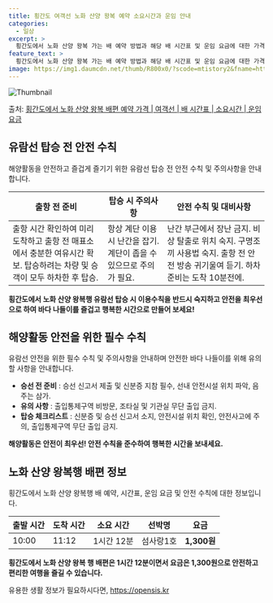 ```yaml
---
title: 횡간도 여객선 노화 산양 왕복 예약 소요시간과 운임 안내
categories:
  - 일상
excerpt: >
  횡간도에서 노화 산양 왕복 가는 배 예약 방법과 해당 배 시간표 및 운임 요금에 대한 가격 정보를 안내 드리겠습니다. 안전하고 재밋는 노화 산양 왕복행 여행을 위해 아래 정보 참고하시기 바랍니다. 노화 산양 왕복행 배편 예약하기 👈 클릭횡간도에서 노화 산양 왕복행 배 시간표출발 시간도착 시간소요 시간선박명요금10:0011:121시간 12분섬사랑1호1,300원노화 산양 왕복행 배편 예약하기 👈 클릭횡간도에서 노화 산양 왕복행 여객선 탑승 시 이용수칙여객선 출항 전 꼭 알아두어야 할 사항들을 소개합니다. 1. 출항 전 준비 - 출항 시간 확인하여 미리 도착하고 출항 전 매표소에서 충분한 여유시간 확보. - 탑승하려는 차량 및 승객이 모두 하차한 후 탑승. 2. 탑승 시 주의사항 - 항상 계단 이용 시 난간을..
feature_text: >
  횡간도에서 노화 산양 왕복 가는 배 예약 방법과 해당 배 시간표 및 운임 요금에 대한 가격 정보를 안내 드리겠습니다. 안전하고 재밋는 노화 산양 왕복행 여행을 위해 아래 정보 참고하시기 바랍니다. 노화 산양 왕복행 배편 예약하기 👈 클릭횡간도에서 노화 산양 왕복행 배 시간표출발 시간도착 시간소요 시간선박명요금10:0011:121시간 12분섬사랑1호1,300원노화 산양 왕복행 배편 예약하기 👈 클릭횡간도에서 노화 산양 왕복행 여객선 탑승 시 이용수칙여객선 출항 전 꼭 알아두어야 할 사항들을 소개합니다. 1. 출항 전 준비 - 출항 시간 확인하여 미리 도착하고 출항 전 매표소에서 충분한 여유시간 확보. - 탑승하려는 차량 및 승객이 모두 하차한 후 탑승. 2. 탑승 시 주의사항 - 항상 계단 이용 시 난간을..
image: https://img1.daumcdn.net/thumb/R800x0/?scode=mtistory2&fname=https%3A%2F%2Fblog.kakaocdn.net%2Fdn%2FKCZDz%2FbtsHDftLV4W%2F5mckpS6Napz6KVVXsA3i3K%2Fimg.webp
---
```


![Thumbnail](https://img1.daumcdn.net/thumb/R800x0/?scode=mtistory2&fname=https%3A%2F%2Fblog.kakaocdn.net%2Fdn%2FKCZDz%2FbtsHDftLV4W%2F5mckpS6Napz6KVVXsA3i3K%2Fimg.webp)

<p>출처: <a href="https://opensis.kr/entry/%ED%9A%A1%EA%B0%84%EB%8F%84%EC%97%90%EC%84%9C-%EB%85%B8%ED%99%94-%EC%82%B0%EC%96%91-%EC%99%95%EB%B3%B5-%EB%B0%B0%ED%8E%B8-%EC%98%88%EC%95%BD-%EA%B0%80%EA%B2%A9-%EC%97%AC%EA%B0%9D%EC%84%A0-%EB%B0%B0-%EC%8B%9C%EA%B0%84%ED%91%9C-%EC%86%8C%EC%9A%94%EC%8B%9C%EA%B0%84-%EC%9A%B4%EC%9E%84-%EC%9A%94%EA%B8%88" rel="dofollow">횡간도에서 노화 산양 왕복 배편 예약 가격 | 여객선 | 배 시간표 | 소요시간 | 운임 요금</a> </p>

## 유람선 탑승 전 안전 수칙

해양활동을 안전하고 즐겁게 즐기기 위한 유람선 탑승 전 안전 수칙 및 주의사항을 안내합니다.

**출항 전 준비** | **탑승 시 주의사항** | **안전 수칙 및 대비사항**  
---|---|---  
출항 시간 확인하여 미리 도착하고 출항 전 매표소에서 충분한 여유시간 확보. 탑승하려는 차량 및 승객이 모두 하차한 후 탑승. | 항상 계단 이용 시 난간을 잡기. 계단이 좁을 수 있으므로 주의가 필요. | 난간 부근에서 장난 금지. 비상 탈출로 위치 숙지. 구명조끼 사용법 숙지. 출항 전 안전 방송 귀기울여 듣기. 하차 준비는 도착 10분전에.  
**횡간도에서 노화 산양 왕복행 유람선 탑승 시 이용수칙을 반드시 숙지하고 안전을 최우선으로 하여 바다 나들이를 즐겁고 행복한 시간으로
만들어 보세요!**

## 해양활동 안전을 위한 필수 수칙

유람선 안전을 위한 필수 수칙 및 주의사항을 안내하며 안전한 바다 나들이를 위해 유의할 사항을 안내합니다.

  * **승선 전 준비** : 승선 신고서 제출 및 신분증 지참 필수, 선내 안전시설 위치 파악, 음주는 삼가.
  * **유의 사항** : 출입통제구역 비방문, 조타실 및 기관실 무단 출입 금지.
  * **탑승 체크리스트** : 신분증 및 승선 신고서 소지, 안전시설 위치 확인, 안전사고에 주의, 출입통제구역 무단 출입 금지.

**해양활동은 안전이 최우선! 안전 수칙을 준수하여 행복한 시간을 보내세요.**

## 노화 산양 왕복행 배편 정보

횡간도에서 노화 산양 왕복행 배 예약, 시간표, 운임 요금 및 안전 수칙에 대한 정보입니다.

출발 시간 | 도착 시간 | 소요 시간 | 선박명 | **요금**  
---|---|---|---|---  
10:00 | 11:12 | 1시간 12분 | 섬사랑1호 | **1,300원**  
**횡간도에서 노화 산양 왕복 행 배편은 1시간 12분이면서 요금은 1,300원으로 안전하고 편리한 여행을 즐길 수 있습니다.**

 

유용한 생활 정보가 필요하시다면, <a href="https://opensis.kr" rel="dofollow">https://opensis.kr</a>


